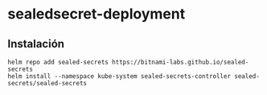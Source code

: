 # sealedsecret-deployment
## Instalación
```shell
helm repo add sealed-secrets https://bitnami-labs.github.io/sealed-secrets
helm install --namespace kube-system sealed-secrets-controller sealed-secrets/sealed-secrets
```